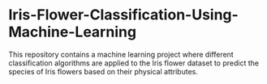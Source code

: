 # Iris-Flower-Classification-Using-Machine-Learning
This repository contains a machine learning project where different classification algorithms are applied to the Iris flower dataset to predict the species of Iris flowers based on their physical attributes. 
